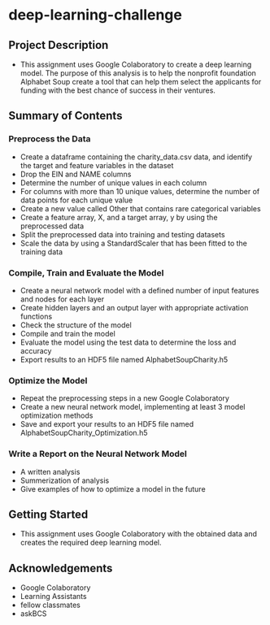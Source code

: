 # deep-learning-challenge

## Project Description
 - This assignment uses Google Colaboratory to create a deep learning model. The purpose of this analysis is to help the nonprofit foundation Alphabet Soup create a tool that can help them select the applicants for funding with the best chance of success in their ventures.
## Summary of Contents
### Preprocess the Data
 - Create a dataframe containing the charity_data.csv data, and identify the target and feature variables in the dataset
 - Drop the EIN and NAME columns
 - Determine the number of unique values in each column
 - For columns with more than 10 unique values, determine the number of data points for each unique value
 - Create a new value called Other that contains rare categorical variables
 - Create a feature array, X, and a target array, y by using the preprocessed data
 - Split the preprocessed data into training and testing datasets
 - Scale the data by using a StandardScaler that has been fitted to the training data
### Compile, Train and Evaluate the Model  
 - Create a neural network model with a defined number of input features and nodes for each layer
 - Create hidden layers and an output layer with appropriate activation functions
 - Check the structure of the model
 - Compile and train the model
 - Evaluate the model using the test data to determine the loss and accuracy
 - Export results to an HDF5 file named AlphabetSoupCharity.h5
### Optimize the Model
 - Repeat the preprocessing steps in a new Google Colaboratory
 - Create a new neural network model, implementing at least 3 model optimization methods
 - Save and export your results to an HDF5 file named AlphabetSoupCharity_Optimization.h5
### Write a Report on the Neural Network Model
 - A written analysis
 - Summerization of analysis
 - Give examples of how to optimize a model in the future
## Getting Started
 - This assignment uses Google Colaboratory with the obtained data and creates the required deep learning model.
## Acknowledgements
 - Google Colaboratory 
 - Learning Assistants
 - fellow classmates
 - askBCS
